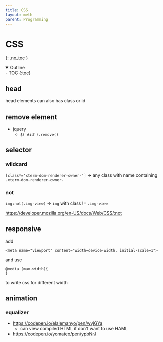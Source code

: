 ```yaml
---
title: CSS
layout: meth
parent: Programming
---
```

# CSS
{: .no_toc }

<details open markdown="block">
  <summary>
    Outline
  </summary>
- TOC
{:toc}
</details>

## head
head elements can also has class or id

## remove element
- jquery
	- `$('#id').remove()`

## selector
### wildcard
`[class*='xterm-dom-renderer-owner-']` → any class with name containing `.xterm-dom-renderer-owner-`

### not
`img:not(.img-view)` -> `img` with class != `.img-view`  

<https://developer.mozilla.org/en-US/docs/Web/CSS/:not>

## responsive
add
```
<meta name="viewport" content="width=device-width, initial-scale=1">
```
and use 
```
@media (max-width){
}
```
to write css for different width

## animation
### equalizer
- <https://codepen.io/elalemanyo/pen/wvjGYa>
	- can view compiled HTML if don't want to use HAML
- <https://codepen.io/yomateo/pen/ypbNrJ>